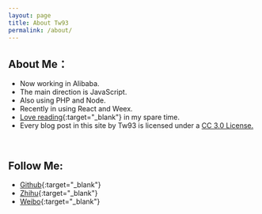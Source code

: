 ```yaml
---
layout: page
title: About Tw93
permalink: /about/
---
```


## About Me：
* Now working in Alibaba.
* The main direction is JavaScript.
* Also using PHP and Node.
* Recently in using React and Weex.
* [Love reading](http://book.douban.com/people/77063977/){:target="_blank"} in my spare time.
* Every blog post in this site by Tw93 is licensed under a <a rel="license" href="http://creativecommons.org/licenses/by-nc/3.0/cn/" target="_blank">CC 3.0 License.</a>
<br>


## Follow Me:

* [Github](https://github.com/{{site.github_id}}){:target="_blank"}
* [Zhihu](https://www.zhihu.com/people/{{site.zhihu_id}}){:target="_blank"}
* [Weibo](http://weibo.com/{{site.weibo_id}}){:target="_blank"}
